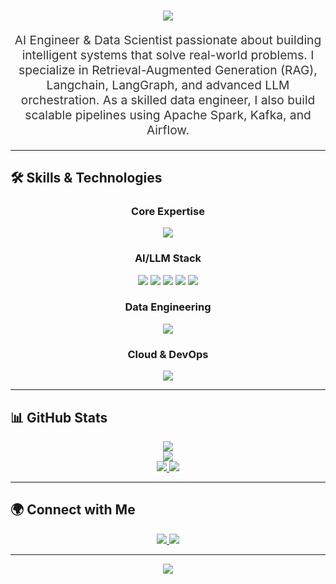 <!-- Header
<p align="center">
  <img src="assets/Bottom_up.svg">
</p>
-->

<!-- GitHub Profile -->
<div align="center">
  <h1>
    <a href="https://github.com/Noelbri">
      <img src="https://readme-typing-svg.herokuapp.com?font=Fira+Code&weight=500&size=40&pause=1000&color=0A66C2&center=true&vCenter=true&width=600&height=70&lines=Hi%2C+I'm+Noelbri+%F0%9F%91%8B">
    </a>
  </h1>
</div>

<div align="center">
  <p style="font-size:1.2rem; color:#333;">
    AI Engineer & Data Scientist passionate about building intelligent systems that solve real-world problems.  
    I specialize in Retrieval-Augmented Generation (RAG), Langchain, LangGraph, and advanced LLM orchestration.  
    As a skilled data engineer, I also build scalable pipelines using Apache Spark, Kafka, and Airflow.
  </p>
</div>

---

## 🛠️ Skills & Technologies

<div align="center">
  <h3>Core Expertise</h3>
  <p>
    <img src="https://skillicons.dev/icons?i=py,cpp,js,ts,html,css" />
  </p>

  <h3>AI/LLM Stack</h3>
  <p>
    <img src="https://img.shields.io/badge/Langchain-blue?style=flat&logo=OpenAI&logoColor=white" />
    <img src="https://img.shields.io/badge/LangGraph-purple?style=flat&logo=OpenAI&logoColor=white" />
    <img src="https://img.shields.io/badge/Phidata-informational?style=flat&logo=Python&logoColor=white" />
    <img src="https://img.shields.io/badge/Langbase-green?style=flat&logo=OpenAI&logoColor=white" />
    <img src="https://img.shields.io/badge/RAG-Advanced-red?style=flat&logo=OpenAI&logoColor=white" />
  </p>

  <h3>Data Engineering</h3>
  <p>
    <img src="https://skillicons.dev/icons?i=apachekafka,apacheairflow,apachespark,postgres,mongodb" />
  </p>

  <h3>Cloud & DevOps</h3>
  <p>
    <img src="https://skillicons.dev/icons?i=aws,docker,linux,vercel,git" />
  </p>
</div>

---

## 📊 GitHub Stats

<div align="center">
  <a href="https://github.com/Noelbri">
    <img src="http://github-profile-summary-cards.vercel.app/api/cards/profile-details?username=Noelbri&theme=github_dark" />
  </a>
</div>

<div align="center">
  <a href="https://github.com/Noelbri">
    <img src="https://github-readme-streak-stats.herokuapp.com?user=Noelbri&theme=github-dark&hide_border=true" />
  </a>
</div>

<div align="center">
  <a href="https://github.com/Noelbri">
    <img src="http://github-profile-summary-cards.vercel.app/api/cards/stats?username=Noelbri&theme=github_dark" />
    <img src="http://github-profile-summary-cards.vercel.app/api/cards/most-commit-language?username=Noelbri&theme=github_dark" />
  </a>
</div>

---

## 🌍 Connect with Me

<div align="center">
  <p>
    <a href="https://www.linkedin.com/in/noel-brighton-6700b130b/?trk=opento_sprofile_topcard" target="_blank">
      <img src="https://img.shields.io/badge/LinkedIn-0A66C2?style=for-the-badge&logo=linkedin&logoColor=white" />
    </a>
    <a href="noelowaga5@gmail.com">
      <img src="https://img.shields.io/badge/Gmail-D14836?style=for-the-badge&logo=gmail&logoColor=white" />
    </a>
  </p>
</div>

---

<p align="center">
  <img src="https://profile-counter.glitch.me/Noelbri-dev/count.svg" />
</p>
